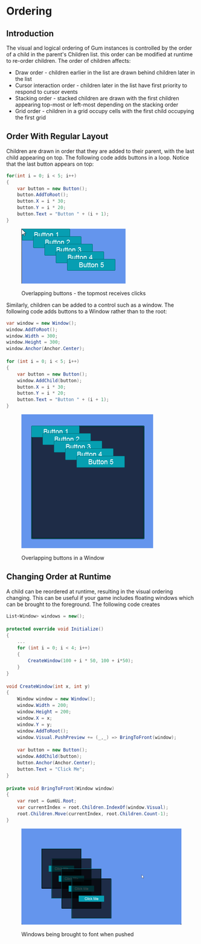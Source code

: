 # Ordering

## Introduction

The visual and logical ordering of Gum instances is controlled by the order of a child in the parent's Children list. this order can be modified at runtime to re-order children. The order of children affects:

* Draw order - children earlier in the list are drawn behind children later in the list
* Cursor interaction order - children later in the list have first priority to respond to cursor events
* Stacking order - stacked children are drawn with the first children appearing top-most or left-most depending on the stacking order
* Grid order - children in a grid occupy cells with the first child occupying the first grid

## Order With Regular Layout

Children are drawn in order that they are added to their parent, with the last child appearing on top. The following code adds buttons in a loop. Notice that the last button appears on top:

```csharp
for(int i = 0; i < 5; i++)
{
    var button = new Button();
    button.AddToRoot();
    button.X = i * 30;
    button.Y = i * 20;
    button.Text = "Button " + (i + 1);
}
```

<figure><img src="../../.gitbook/assets/17_19 47 37.gif" alt=""><figcaption><p>Overlapping buttons - the topmost receives clicks</p></figcaption></figure>

Similarly, children can be added to a control such as a window. The following code adds buttons to a Window rather than to the root:

```csharp
var window = new Window();
window.AddToRoot();
window.Width = 300;
window.Height = 300;
window.Anchor(Anchor.Center);

for (int i = 0; i < 5; i++)
{
    var button = new Button();
    window.AddChild(button);
    button.X = i * 30;
    button.Y = i * 20;
    button.Text = "Button " + (i + 1);
}
```

<figure><img src="../../.gitbook/assets/17_19 50 13.png" alt=""><figcaption><p>Overlapping buttons in a Window</p></figcaption></figure>

## Changing Order at Runtime

A child can be reordered at runtime, resulting in the visual ordering changing. This can be useful if your game includes floating windows which can be brought to the foreground. The following code creates&#x20;

```csharp
List<Window> windows = new();

protected override void Initialize()
{
    ...
    for (int i = 0; i < 4; i++)
    {
        CreateWindow(100 + i * 50, 100 + i*50);
    }
}

void CreateWindow(int x, int y)
{
    Window window = new Window();
    window.Width = 200;
    window.Height = 200;
    window.X = x;
    window.Y = y;
    window.AddToRoot();
    window.Visual.PushPreview += (_,_) => BringToFront(window);

    var button = new Button();
    window.AddChild(button);
    button.Anchor(Anchor.Center);
    button.Text = "Click Me";
}

private void BringToFront(Window window)
{
    var root = GumUi.Root;
    var currentIndex = root.Children.IndexOf(window.Visual);
    root.Children.Move(currentIndex, root.Children.Count-1);
}

```

<figure><img src="../../.gitbook/assets/17_19 56 22.gif" alt=""><figcaption><p>Windows being brought to font when pushed</p></figcaption></figure>

